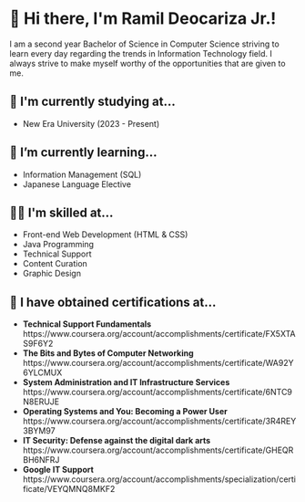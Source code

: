 <h1> 👋 Hi there, I'm Ramil Deocariza Jr.! </h1>
<p> I am a second year Bachelor of Science in Computer Science striving to learn every day
regarding the trends in Information Technology field. I always strive to make myself worthy of
the opportunities that are given to me. </p>

<h2> 🏫 I'm currently studying at... </h2>
<ul>
  <li> New Era University (2023 - Present) </li>
</ul>

<h2> 🌱 I’m currently learning... </h2>
<ul>
  <li> Information Management (SQL) </li>
  <li> Japanese Language Elective </li>
</ul>

<h2> 🤹‍♀️ I'm skilled at... </h2>
<ul>
  <li> Front-end Web Development (HTML & CSS) </li>
  <li> Java Programming </li>
  <li> Technical Support </li>
  <li> Content Curation </li>
  <li> Graphic Design </li>
</ul>

<h2> 📃 I have obtained certifications at... </h2>
<ul>
  <li><b> Technical Support Fundamentals </b>
    https://www.coursera.org/account/accomplishments/certificate/FX5XTAS9F6Y2 </li>
  <li><b> The Bits and Bytes of Computer Networking </b>
    https://www.coursera.org/account/accomplishments/certificate/WA92Y6YLCMUX </li>
  <li><b> System Administration and IT Infrastructure Services </b> 
    https://www.coursera.org/account/accomplishments/certificate/6NTC9N8ERUJE </li>
  <li><b> Operating Systems and You: Becoming a Power User </b> 
    https://www.coursera.org/account/accomplishments/certificate/3R4REY3BYM97 </li>
  <li><b> IT Security: Defense against the digital dark arts </b> 
    https://www.coursera.org/account/accomplishments/certificate/GHEQRBH6NFRJ </li>
  <li><b> Google IT Support </b> 
    https://www.coursera.org/account/accomplishments/specialization/certificate/VEYQMNQ8MKF2 </li>
</ul>
